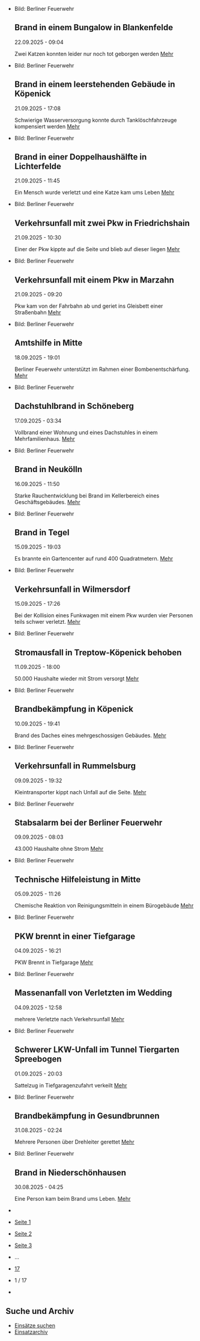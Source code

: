 * Bild: Berliner Feuerwehr

  Brand in einem Bungalow in Blankenfelde
  ----------

   22.09.2025 - 09:04

   Zwei Katzen konnten leider nur noch tot geborgen werden
  [Mehr](https://www.berliner-feuerwehr.de/aktuelles/einsaetze/brand-in-einem-bungalow-in-blankenfelde-5058/)

* Bild: Berliner Feuerwehr

  Brand in einem leerstehenden Gebäude in Köpenick
  ----------

   21.09.2025 - 17:08

   Schwierige Wasserversorgung konnte durch Tanklöschfahrzeuge kompensiert werden
  [Mehr](https://www.berliner-feuerwehr.de/aktuelles/einsaetze/brand-in-einem-leerstehenden-gebaeude-in-koepenick-5057/)

* Bild: Berliner Feuerwehr

  Brand in einer Doppelhaushälfte in Lichterfelde
  ----------

   21.09.2025 - 11:45

   Ein Mensch wurde verletzt und eine Katze kam ums Leben
  [Mehr](https://www.berliner-feuerwehr.de/aktuelles/einsaetze/brand-in-einer-doppelhaushaelfte-in-lichterfelde-5056/)

* Bild: Berliner Feuerwehr

  Verkehrsunfall mit zwei Pkw in Friedrichshain
  ----------

   21.09.2025 - 10:30

   Einer der Pkw kippte auf die Seite und blieb auf dieser liegen
  [Mehr](https://www.berliner-feuerwehr.de/aktuelles/einsaetze/verkehrsunfall-mit-zwei-pkw-in-friedrichshain-5055/)

* Bild: Berliner Feuerwehr

  Verkehrsunfall mit einem Pkw in Marzahn
  ----------

   21.09.2025 - 09:20

   Pkw kam von der Fahrbahn ab und geriet ins Gleisbett einer Straßenbahn
  [Mehr](https://www.berliner-feuerwehr.de/aktuelles/einsaetze/verkehrsunfall-mit-einem-pkw-in-marzahn-5054/)

* Bild: Berliner Feuerwehr

  Amtshilfe in Mitte
  ----------

   18.09.2025 - 19:01

   Berliner Feuerwehr unterstützt im Rahmen einer Bombenentschärfung.
  [Mehr](https://www.berliner-feuerwehr.de/aktuelles/einsaetze/amtshilfe-in-mitte-1-5052/)

* Bild: Berliner Feuerwehr

  Dachstuhlbrand in Schöneberg
  ----------

   17.09.2025 - 03:34

   Vollbrand einer Wohnung und eines Dachstuhles in einem Mehrfamilienhaus.
  [Mehr](https://www.berliner-feuerwehr.de/aktuelles/einsaetze/dachstuhlbrand-in-schoeneberg-1-5050/)

* Bild: Berliner Feuerwehr

  Brand in Neukölln
  ----------

   16.09.2025 - 11:50

   Starke Rauchentwicklung bei Brand im Kellerbereich eines Geschäftsgebäudes.
  [Mehr](https://www.berliner-feuerwehr.de/aktuelles/einsaetze/brand-in-neukoelln-18-5049/)

* Bild: Berliner Feuerwehr

  Brand in Tegel
  ----------

   15.09.2025 - 19:03

   Es brannte ein Gartencenter auf rund 400 Quadratmetern.
  [Mehr](https://www.berliner-feuerwehr.de/aktuelles/einsaetze/grossbrand-in-tegel-5048/)

* Bild: Berliner Feuerwehr

  Verkehrsunfall in Wilmersdorf
  ----------

   15.09.2025 - 17:26

   Bei der Kollision eines Funkwagen mit einem Pkw wurden vier Personen teils schwer verletzt.
  [Mehr](https://www.berliner-feuerwehr.de/aktuelles/einsaetze/verkehrsunfall-in-wilmersdorf-2-5047/)

* Bild: Berliner Feuerwehr

  Stromausfall in Treptow-Köpenick behoben
  ----------

   11.09.2025 - 18:00

   50.000 Haushalte wieder mit Strom versorgt
  [Mehr](https://www.berliner-feuerwehr.de/aktuelles/einsaetze/stromausfall-in-treptow-koepenick-behoben-5046/)

* Bild: Berliner Feuerwehr

  Brandbekämpfung in Köpenick
  ----------

   10.09.2025 - 19:41

   Brand des Daches eines mehrgeschossigen Gebäudes.
  [Mehr](https://www.berliner-feuerwehr.de/aktuelles/einsaetze/brandbekaempfung-in-koepenicl-5045/)

* Bild: Berliner Feuerwehr

  Verkehrsunfall in Rummelsburg
  ----------

   09.09.2025 - 19:32

   Kleintransporter kippt nach Unfall auf die Seite.
  [Mehr](https://www.berliner-feuerwehr.de/aktuelles/einsaetze/verkehrsunfall-in-rummelsburg-5044/)

* Bild: Berliner Feuerwehr

  Stabsalarm bei der Berliner Feuerwehr
  ----------

   09.09.2025 - 08:03

   43.000 Haushalte ohne Strom
  [Mehr](https://www.berliner-feuerwehr.de/aktuelles/einsaetze/stabsalarm-bei-der-berliner-feuerwehr-5041/)

* Bild: Berliner Feuerwehr

  Technische Hilfeleistung in Mitte
  ----------

   05.09.2025 - 11:26

   Chemische Reaktion von Reinigungsmitteln in einem Bürogebäude
  [Mehr](https://www.berliner-feuerwehr.de/aktuelles/einsaetze/technische-hilfeleistung-in-mitte-8-5040/)

* Bild: Berliner Feuerwehr

  PKW brennt in einer Tiefgarage
  ----------

   04.09.2025 - 16:21

   PKW Brennt in Tiefgarage
  [Mehr](https://www.berliner-feuerwehr.de/aktuelles/einsaetze/pkw-brennt-in-einer-tiefgarage-5039/)

* Bild: Berliner Feuerwehr

  Massenanfall von Verletzten im Wedding
  ----------

   04.09.2025 - 12:58

   mehrere Verletzte nach Verkehrsunfall
  [Mehr](https://www.berliner-feuerwehr.de/aktuelles/einsaetze/massenanvall-von-verletzten-im-wedding-5038/)

* Bild: Berliner Feuerwehr

  Schwerer LKW-Unfall im Tunnel Tiergarten Spreebogen
  ----------

   01.09.2025 - 20:03

   Sattelzug in Tiefgaragenzufahrt verkeilt
  [Mehr](https://www.berliner-feuerwehr.de/aktuelles/einsaetze/schwerer-lkw-unfall-im-tunnel-tiergarten-spreebogen-5037/)

* Bild: Berliner Feuerwehr

  Brandbekämpfung in Gesundbrunnen
  ----------

   31.08.2025 - 02:24

   Mehrere Personen über Drehleiter gerettet
  [Mehr](https://www.berliner-feuerwehr.de/aktuelles/einsaetze/brandbekaempfung-in-gesundbrunnen-1-5036/)

* Bild: Berliner Feuerwehr

  Brand in Niederschönhausen
  ----------

   30.08.2025 - 04:25

   Eine Person kam beim Brand ums Leben.
  [Mehr](https://www.berliner-feuerwehr.de/aktuelles/einsaetze/brand-in-5-5034/)

* []()
* [Seite 1](https://www.berliner-feuerwehr.de/aktuelles/einsaetze/1/)
* [Seite 2](https://www.berliner-feuerwehr.de/aktuelles/einsaetze/2/)
* [Seite 3](https://www.berliner-feuerwehr.de/aktuelles/einsaetze/3/)
* …
* [17](https://www.berliner-feuerwehr.de/aktuelles/einsaetze/17/)
* 1 / 17
* [](https://www.berliner-feuerwehr.de/aktuelles/einsaetze/2/)

Suche und Archiv
----------

* [Einsätze suchen](https://www.berliner-feuerwehr.de/aktuelles/einsaetze/einsatzsuche/)
* [Einsatzarchiv](https://www.berliner-feuerwehr.de/aktuelles/einsaetze/einsatzarchiv/)

